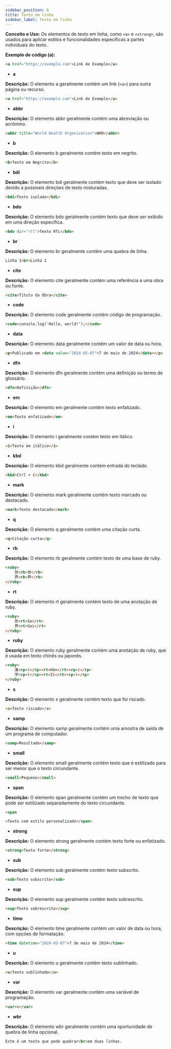 ```yaml
---
sidebar_position: 6
title: Texto em linha
sidebar_label: Texto em linha
---
```


**Conceito e Uso:** Os elementos de texto em linha, como `<a>` e `<strong>`, são usados para aplicar estilos e funcionalidades específicas a partes individuais do texto.

**Exemplo de código (a):**
```html
<a href="https://exemplo.com">Link de Exemplo</a>
```

- **a**

**Descrição:** O elemento a geralmente contém um link (`<a>`) para outra página ou recurso.

```html
<a href="https://exemplo.com">Link de Exemplo</a>
```

- **abbr**

**Descrição:** O elemento abbr geralmente contém uma abreviação ou acrônimo.

```html
<abbr title="World Health Organization">WHO</abbr>
```

- **b**

**Descrição:** O elemento b geralmente contém texto em negrito.

```html
<b>Texto em Negrito</b>
```

- **bdi**

**Descrição:** O elemento bdi geralmente contém texto que deve ser isolado devido a possíveis direções de texto misturadas.

```html
<bdi>Texto isolado</bdi>
```

- **bdo**

**Descrição:** O elemento bdo geralmente contém texto que deve ser exibido em uma direção específica.

```html
<bdo dir="rtl">Texto RTL</bdo>
```

- **br**

**Descrição:** O elemento br geralmente contém uma quebra de linha.

```html
Linha 1<br>Linha 2
```

- **cite**

**Descrição:** O elemento cite geralmente contém uma referência a uma obra ou fonte.

```html
<cite>Título da Obra</cite>
```

- **code**

**Descrição:** O elemento code geralmente contém código de programação.

```html
<code>console.log('Hello, world!');</code>
```

- **data**

**Descrição:** O elemento data geralmente contém um valor de data ou hora.

```html
<p>Publicado em <data value="2024-05-07">7 de maio de 2024</data></p>
```

- **dfn**

**Descrição:** O elemento dfn geralmente contém uma definição ou termo de glossário.

```html
<dfn>Definição</dfn>
```

- **em**

**Descrição:** O elemento em geralmente contém texto enfatizado.

```html
<em>Texto enfatizado</em>
```

- **i**

**Descrição:** O elemento i geralmente contém texto em itálico.

```html
<i>Texto em itálico</i>
```

- **kbd**

**Descrição:** O elemento kbd geralmente contém entrada do teclado.

```html
<kbd>Ctrl + C</kbd>
```

- **mark**

**Descrição:** O elemento mark geralmente contém texto marcado ou destacado.

```html
<mark>Texto destacado</mark>
```

- **q**

**Descrição:** O elemento q geralmente contém uma citação curta.

```html
<q>Citação curta</q>
```

- **rb**

**Descrição:** O elemento rb geralmente contém texto de uma base de ruby.

```html
<ruby>
    世<rb>世</rb>
    界<rb>界</rb>
</ruby>
```

- **rt**

**Descrição:** O elemento rt geralmente contém texto de uma anotação de ruby.

```html
<ruby>
    世<rt>Se</rt>
    界<rt>Gai</rt>
</ruby>
```

- **ruby**

**Descrição:** O elemento ruby geralmente contém uma anotação de ruby, que é usada em texto chinês ou japonês.

```html
<ruby>
    漢<rp>(</rp><rt>Hàn</rt><rp>)</rp>
    字<rp>(</rp><rt>Zì</rt><rp>)</rp>
</ruby>
```

- **s**

**Descrição:** O elemento s geralmente contém texto que foi riscado.

```html
<s>Texto riscado</s>
```

- **samp**

**Descrição:** O elemento samp geralmente contém uma amostra de saída de um programa de computador.

```html
<samp>Resultado</samp>
```

- **small**

**Descrição:** O elemento small geralmente contém texto que é estilizado para ser menor que o texto circundante.

```html
<small>Pequeno</small>
```

- **span**

**Descrição:** O elemento span geralmente contém um trecho de texto que pode ser estilizado separadamente do texto circundante.

```html
<span

>Texto com estilo personalizado</span>
```

- **strong**

**Descrição:** O elemento strong geralmente contém texto forte ou enfatizado.

```html
<strong>Texto forte</strong>
```

- **sub**

**Descrição:** O elemento sub geralmente contém texto subscrito.

```html
<sub>Texto subscrito</sub>
```

- **sup**

**Descrição:** O elemento sup geralmente contém texto sobrescrito.

```html
<sup>Texto sobrescrito</sup>
```

- **time**

**Descrição:** O elemento time geralmente contém um valor de data ou hora, com opções de formatação.

```html
<time datetime="2024-05-07">7 de maio de 2024</time>
```

- **u**

**Descrição:** O elemento u geralmente contém texto sublinhado.

```html
<u>Texto sublinhado</u>
```

- **var**

**Descrição:** O elemento var geralmente contém uma variável de programação.

```html
<var>x</var>
```

- **wbr**

**Descrição:** O elemento wbr geralmente contém uma oportunidade de quebra de linha opcional.

```html
Este é um texto que pode quebrar<br>em duas linhas.
```